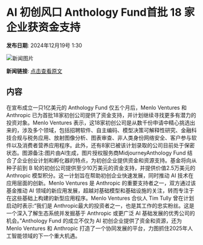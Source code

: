 # AI 初创风口 Anthology Fund首批 18 家企业获资金支持

**发布日期**: 2024年12月19号 1:30

![新闻图片](https://pic.chinaz.com/picmap/202308161653589004_1.jpg)

**新闻链接**: [点击查看原文](https://www.aibase.com/zh/news/14090)

## 内容

在宣布成立一只1亿美元的 Anthology Fund 仅五个月后，Menlo Ventures 和 Anthropic 已为首批18家初创公司提供了资金支持，并计划继续寻找更多有潜力的投资对象。Menlo Ventures 表示，这18家初创公司是从数千份申请中精心挑选出来的，涉及多个领域，包括招聘软件、自主编码、模型决策可解释性研究、金融科技合规与税务应用、放射图像分析、图表审查、非人类身份网络安全、客户参与软件以及消费者营养应用程序。此外，还有8家已被该计划录取的公司目前处于保密状态。图源备注:图片由AI生成，图片授权服务商MidjourneyAnthology Fund 结合了企业创业计划和孵化器的特点，为初创企业提供资金和资源支持。基金将向从种子前到 B 轮的初创公司提供至少10万美元的资金支持，并提供价值2.5万美元的 Anthropic 模型积分。这一计划旨在帮助初创企业快速发展，同时推动 AI 技术在应用层面的创新。Menlo Ventures 是 Anthropic 的重要支持者之一，双方通过该基金推动 AI 领域的新应用发展，超越对基础模型和基础设施的关注，转而专注于在这些基础上构建的新型应用程序。Menlo Ventures 合伙人 Tim Tully 曾在计划启动时表示:“我们是 Anthropic最大的投资者之一，也是其工作的忠实粉丝。这是一个深入了解生态系统并发掘基于 Anthropic 或更广泛 AI 基础发展的优秀公司的机会。”Anthology Fund 的成立不仅为 AI 初创企业提供了资金和资源，还为 Menlo Ventures 和 Anthropic 打造了一个协同发展的平台，力图抓住2025年人工智能领域的下一个重大机遇。
